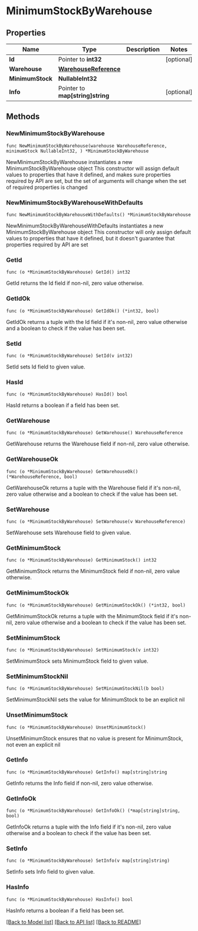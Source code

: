 # MinimumStockByWarehouse

## Properties

Name | Type | Description | Notes
------------ | ------------- | ------------- | -------------
**Id** | Pointer to **int32** |  | [optional] 
**Warehouse** | [**WarehouseReference**](WarehouseReference.md) |  | 
**MinimumStock** | **NullableInt32** |  | 
**Info** | Pointer to **map[string]string** |  | [optional] 

## Methods

### NewMinimumStockByWarehouse

`func NewMinimumStockByWarehouse(warehouse WarehouseReference, minimumStock NullableInt32, ) *MinimumStockByWarehouse`

NewMinimumStockByWarehouse instantiates a new MinimumStockByWarehouse object
This constructor will assign default values to properties that have it defined,
and makes sure properties required by API are set, but the set of arguments
will change when the set of required properties is changed

### NewMinimumStockByWarehouseWithDefaults

`func NewMinimumStockByWarehouseWithDefaults() *MinimumStockByWarehouse`

NewMinimumStockByWarehouseWithDefaults instantiates a new MinimumStockByWarehouse object
This constructor will only assign default values to properties that have it defined,
but it doesn't guarantee that properties required by API are set

### GetId

`func (o *MinimumStockByWarehouse) GetId() int32`

GetId returns the Id field if non-nil, zero value otherwise.

### GetIdOk

`func (o *MinimumStockByWarehouse) GetIdOk() (*int32, bool)`

GetIdOk returns a tuple with the Id field if it's non-nil, zero value otherwise
and a boolean to check if the value has been set.

### SetId

`func (o *MinimumStockByWarehouse) SetId(v int32)`

SetId sets Id field to given value.

### HasId

`func (o *MinimumStockByWarehouse) HasId() bool`

HasId returns a boolean if a field has been set.

### GetWarehouse

`func (o *MinimumStockByWarehouse) GetWarehouse() WarehouseReference`

GetWarehouse returns the Warehouse field if non-nil, zero value otherwise.

### GetWarehouseOk

`func (o *MinimumStockByWarehouse) GetWarehouseOk() (*WarehouseReference, bool)`

GetWarehouseOk returns a tuple with the Warehouse field if it's non-nil, zero value otherwise
and a boolean to check if the value has been set.

### SetWarehouse

`func (o *MinimumStockByWarehouse) SetWarehouse(v WarehouseReference)`

SetWarehouse sets Warehouse field to given value.


### GetMinimumStock

`func (o *MinimumStockByWarehouse) GetMinimumStock() int32`

GetMinimumStock returns the MinimumStock field if non-nil, zero value otherwise.

### GetMinimumStockOk

`func (o *MinimumStockByWarehouse) GetMinimumStockOk() (*int32, bool)`

GetMinimumStockOk returns a tuple with the MinimumStock field if it's non-nil, zero value otherwise
and a boolean to check if the value has been set.

### SetMinimumStock

`func (o *MinimumStockByWarehouse) SetMinimumStock(v int32)`

SetMinimumStock sets MinimumStock field to given value.


### SetMinimumStockNil

`func (o *MinimumStockByWarehouse) SetMinimumStockNil(b bool)`

 SetMinimumStockNil sets the value for MinimumStock to be an explicit nil

### UnsetMinimumStock
`func (o *MinimumStockByWarehouse) UnsetMinimumStock()`

UnsetMinimumStock ensures that no value is present for MinimumStock, not even an explicit nil
### GetInfo

`func (o *MinimumStockByWarehouse) GetInfo() map[string]string`

GetInfo returns the Info field if non-nil, zero value otherwise.

### GetInfoOk

`func (o *MinimumStockByWarehouse) GetInfoOk() (*map[string]string, bool)`

GetInfoOk returns a tuple with the Info field if it's non-nil, zero value otherwise
and a boolean to check if the value has been set.

### SetInfo

`func (o *MinimumStockByWarehouse) SetInfo(v map[string]string)`

SetInfo sets Info field to given value.

### HasInfo

`func (o *MinimumStockByWarehouse) HasInfo() bool`

HasInfo returns a boolean if a field has been set.


[[Back to Model list]](../README.md#documentation-for-models) [[Back to API list]](../README.md#documentation-for-api-endpoints) [[Back to README]](../README.md)


